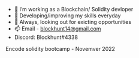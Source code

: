 
- 🔭 I’m working as a Blockchain/ Solidity devloper
- 🌱 Developing/improving my skills everyday 
- 💬 Always, looking out for exicting opportunities 
- 📫 Email - blockhunt14@gmail.com
-  Discord: Blockhunt#4338

Encode solidity bootcamp - Novemver 2022 
